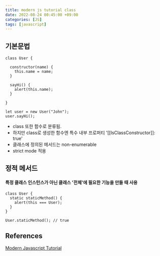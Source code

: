 ```yaml
---
title: modern js tutorial class
date: 2022-08-24 00:45:00 +09:00
categories: [JS]
tags: [javascript]
---
```


## 기본문법
`````
class User {

  constructor(name) {
    this.name = name;
  }

  sayHi() {
    alert(this.name);
  }

}

let user = new User("John");
user.sayHi();
`````

- class 또한 함수로 분류됨.
- 하지만 class로 생성한 함수엔 특수 내부 프로퍼티 '[[IsClassConstructor]]: true'
- 클래스에 정의된 메서드는 non-enumerable
- strict mode 적용

## 정적 메서드
#### 특정 클래스 인스턴스가 아닌 클래스 '전체'에 필요한 기능을 만들 때 사용
`````
class User {
  static staticMethod() {
    alert(this === User);
  }
}

User.staticMethod(); // true
`````






## References
[Modern Javascript Tutorial](https://ko.javascript.info/prototype-inheritance)   
